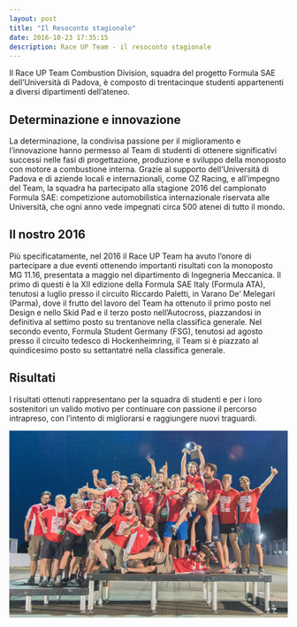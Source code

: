```yaml
---
layout: post
title: "Il Resoconto stagionale"
date: 2016-10-23 17:35:15
description: Race UP Team - il resoconto stagionale
---
```


Il Race UP Team Combustion Division, squadra del progetto Formula SAE dell’Università di Padova, è composto di trentacinque studenti appartenenti a diversi dipartimenti dell’ateneo.

## Determinazione e innovazione
La determinazione, la condivisa passione per il miglioramento e l’innovazione hanno permesso al Team di studenti di ottenere significativi successi nelle fasi di progettazione, produzione e sviluppo della monoposto con motore a combustione interna. Grazie al supporto dell’Università di Padova e di aziende locali e internazionali, come OZ Racing, e all’impegno del Team, la squadra ha partecipato alla stagione 2016 del campionato Formula SAE: competizione automobilistica internazionale riservata alle Università, che ogni anno vede impegnati circa 500 atenei di tutto il mondo.

## Il nostro 2016
Più specificatamente, nel 2016 il Race UP Team ha avuto l’onore di partecipare a due eventi ottenendo importanti risultati con la monoposto MG 11.16, presentata a maggio nel dipartimento di Ingegneria Meccanica. Il primo di questi è la XII edizione della Formula SAE Italy (Formula ATA), tenutosi a luglio presso il circuito Riccardo Paletti, in Varano De’ Melegari (Parma), dove il frutto del lavoro del Team ha ottenuto il primo posto nel Design e nello Skid Pad e il terzo posto nell’Autocross, piazzandosi in definitiva al settimo posto su trentanove nella classifica generale. Nel secondo evento, Formula Student Germany (FSG), tenutosi ad agosto presso il circuito tedesco di Hockenheimring, il Team si è piazzato al quindicesimo posto su settantatré nella classifica generale.

## Risultati
I risultati ottenuti rappresentano per la squadra di studenti e per i loro sostenitori un valido motivo per continuare con passione il percorso intrapreso, con l’intento di migliorarsi e raggiungere nuovi traguardi.

<a class="image featured"><img src="/images/posts/2016/10/23/image.jpg" /></a>
